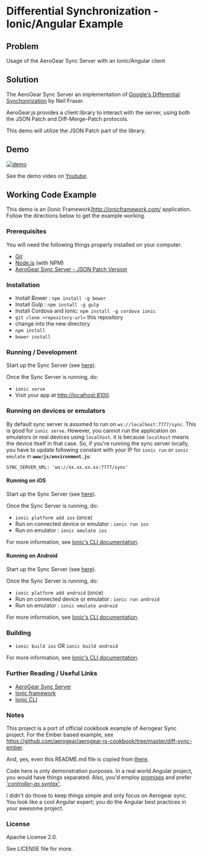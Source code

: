 Differential Synchronization - Ionic/Angular Example
============================================

## Problem

Usage of the AeroGear Sync Server with an Ionic/Angular client

## Solution

The AeroGear Sync Server an implementation of [Google's Differential Synchonrization](http://research.google.com/pubs/pub35605.html) by Neil Fraser.

AeroGear.js provides a client library to interact with the server, using both the JSON Patch and Diff-Merge-Patch protocols.

This demo will utilize the JSON Patch part of the library.


## Demo

<!--- See http://stackoverflow.com/questions/4279611/how-to-embed-a-video-into-github-readme-md --->
[![demo](http://img.youtube.com/vi/MmSd_5pFP3E/0.jpg)](https://www.youtube.com/upload_thumbnail?v=MmSd_5pFP3E&t=hqdefault&ts=1429908954410)

See the demo video on [Youtube](https://www.youtube.com/upload_thumbnail?v=MmSd_5pFP3E&t=hqdefault&ts=1429908954410).

## Working Code Example

This demo is an [Ionic Framework]<http://ionicframework.com/> application.  Follow the directions below to get the example working.

### Prerequisites

You will need the following things properly installed on your computer.

* [Git](http://git-scm.com/)
* [Node.js](http://nodejs.org/) (with NPM)
* [AeroGear Sync Server - JSON Patch Version](https://github.com/aerogear/aerogear-sync-server#starting-the-json-patch-server)

### Installation

* Install Bower : `npm install -g bower`
* Install Gulp : `npm install -g gulp`
* Install Cordova and Ionic: `npm install -g cordova ionic`
* `git clone <repository-url>` this repository
* change into the new directory
* `npm install`
* `bower install`

### Running / Development

Start up the Sync Server (see [here](https://github.com/aerogear/aerogear-sync-server#starting-the-json-patch-server)).

Once the Sync Server is running, do:

* `ionic serve`
* Visit your app at [http://localhost:8100](http://localhost:8100).

### Running on devices or emulators

By default sync server is assumed to run on `ws://localhost:7777/sync`. This is good for `ionic serve`.
However, you cannot run the application on emulators or real devices using `localhost`. it is because `localhost` means the device itself in that case.
So, if you're running the sync server locally, you have to update following constant with your IP for `ionic run` or `ionic emulate` in **`www/js/environment.js`**:

    SYNC_SERVER_URL: 'ws://xx.xx.xx.xx:7777/sync'

#### Running on iOS

Start up the Sync Server (see [here](https://github.com/aerogear/aerogear-sync-server#starting-the-json-patch-server)).

Once the Sync Server is running, do:

* `ionic platform add ios` (once)
* Run on connected device or emulator : `ionic run ios`
* Run on emulator : `ionic emulate ios` 

For more information, see [Ionic's CLI documentation](http://ionicframework.com/docs/cli/run.html).

#### Running on Android

Start up the Sync Server (see [here](https://github.com/aerogear/aerogear-sync-server#starting-the-json-patch-server)).

Once the Sync Server is running, do:

* `ionic platform add android` (once)
* Run on connected device or emulator : `ionic run android`
* Run on emulator : `ionic emulate android`

For more information, see [Ionic's CLI documentation](http://ionicframework.com/docs/cli/run.html).

### Building

* `ionic build ios` OR `ionic build android`
 
For more information, see [Ionic's CLI documentation](http://ionicframework.com/docs/cli/run.html).

### Further Reading / Useful Links

* [AeroGear Sync Server](https://github.com/aerogear/aerogear-sync-server)
* [Ionic framework](http://ionicframework.com/)
* [Ionic CLI](http://ionicframework.com/docs/cli/)


### Notes

This project is a port of official cookbook example of Aerogear Sync project. For the Ember based example, see <https://github.com/aerogear/aerogear-js-cookbook/tree/master/diff-sync-ember>.

And, yes, even this README.md file is copied from [there](https://github.com/aerogear/aerogear-js-cookbook/blob/master/diff-sync-ember/README.md).

Code here is only demonstration purposes. In a real world Angular project, you would have things separated.
Also, you'd employ [promises](https://docs.angularjs.org/api/ng/service/$q) and prefer [*'controller-as syntax'*](https://github.com/johnpapa/angular-styleguide#style-y032).

I didn't do those to keep things simple and only focus on Aerogear sync. 
You look like a cool Angular expert; you do the Angular best practices in your awesome project.

### License

Apache License 2.0.

See LICENSE file for more.
